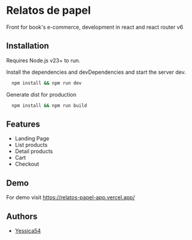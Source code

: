 
# Relatos de papel

Front for book's e-commerce, development in react and react router v6




## Installation

Requires Node.js v23+ to run.

Install the dependencies and devDependencies and start the server dev.

```bash 
  npm install && npm run dev
```

Generate dist for production

```bash 
  npm install && npm run build
```


## Features

- Landing Page
- List products
- Detail products
- Cart
- Checkout



## Demo

For demo visit https://relatos-papel-app.vercel.app/


## Authors

- [Yessica54](https://github.com/Yessica54)

